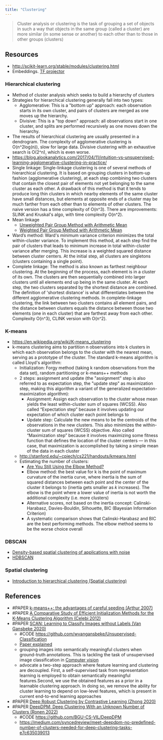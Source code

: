 ```yaml
---
title: "Clustering"
---
```


> Cluster analysis or clustering is the task of grouping a set of objects in such a way that objects in the same group (called a cluster) are more similar (in some sense or another) to each other than to those in other groups (clusters)

## Resources
- http://scikit-learn.org/stable/modules/clustering.html
- Embeddings. [TF projector](http://projector.tensorflow.org)

### Hierarchical clustering
- Method of cluster analysis which seeks to build a hierarchy of clusters
- Strategies for hierarchical clustering generally fall into two types:
	- Agglomerative: This is a "bottom up" approach: each observation starts in its own cluster, and pairs of clusters are merged as one moves up the hierarchy.
	- Divisive: This is a "top down" approach: all observations start in one cluster, and splits are performed recursively as one moves down the hierarchy.
- The results of hierarchical clustering are usually presented in a dendrogram. The complexity of agglomerative clustering is O(n^2log(n)), slow for large data. Divisive clustering with an exhaustive search is O(2^n), which is even worse.
- https://blog.alookanalytics.com/2017/04/11/intuition-vs-unsupervised-learning-agglomerative-clustering-in-practice/
- Single linkage: Single-linkage clustering is one of several methods of hierarchical clustering. It is based on grouping clusters in bottom-up fashion (agglomerative clustering), at each step combining two clusters that contain the closest pair of elements not yet belonging to the same cluster as each other. A drawback of this method is that it tends to produce long thin clusters in which nearby elements of the same cluster have small distances, but elements at opposite ends of a cluster may be much farther from each other than to elements of other clusters. The naive version has a time complexity of O(n^3). There are improvements: SLINK and Kruskal's algo, with time complexity O(n^2).
- Mean linkage
	- [Unweighted Pair Group Method with Arithmetic Mean](https://en.wikipedia.org/wiki/UPGMA)
	- [Weighted Pair Group Method with Arithmetic Mean](https://en.wikipedia.org/wiki/WPGMA)
- Ward’s method: Ward's minimum variance criterion minimizes the total within-cluster variance.
  To implement this method, at each step find the pair of clusters that leads to minimum increase in total within-cluster variance after merging. This increase is a weighted squared distance between cluster centers. At the initial step, all clusters are singletons (clusters containing a single point).
- Complete linkage: The method is also known as farthest neighbour clustering. At the beginning of the process, each element is in a cluster of its own. The clusters are then sequentially combined into larger clusters until all elements end up being in the same cluster. At each step, the two clusters separated by the shortest distance are combined. 
  The definition of 'shortest distance' is what differentiates between the different agglomerative clustering methods. 
  In complete-linkage clustering, the link between two clusters contains all element pairs, and the distance between clusters equals the distance between those two elements (one in each cluster) that are farthest away from each other. Complexity O(n^3), CLINK version with O(n^2).

###  K-means
- https://en.wikipedia.org/wiki/K-means_clustering
- k-means clustering aims to partition n observations into k clusters in which each observation belongs to the cluster with the nearest mean, serving as a prototype of the cluster. The standard k-means algorithm is called Lloyd's algorithm:
	- Initialization: Forgy method (taking k random observations from the data set), random partitioning or k-means++ methods 
	- 2 steps: assignment and update (the "assignment" step is also referred to as expectation step, the "update step" as maximization step, making this algorithm a variant of the generalized expectation-maximization algorithm):
		- Assignment: Assign each observation to the cluster whose mean yields the least within-cluster sum of squares (WCSS). Also called “Expectation step” because it involves updating our expectation of which cluster each point belongs to
		- Update step: Calculate the new means to be the centroids of the observations in the new clusters. This also minimizes the within-cluster sum of squares (WCSS) objective. Also called “Maximization step” because it involves maximizing some fitness function that defines the location of the cluster centers — in this case, that maximization is accomplished by taking a simple mean of the data in each cluster
  - http://stanford.edu/~cpiech/cs221/handouts/kmeans.html  
  - Estimating the number of clusters:
	  - [Are You Still Using the Elbow Method?](https://towardsdatascience.com/are-you-still-using-the-elbow-method-5d271b3063bd)
	  - Elbow method: the best value for k is the point of maximum curvature of the inertia curve, where inertia is the sum of squared distances between each point and the center of the cluster it belongs to (inertia gets smaller as _k_ increases). The elbow is the point where a lower value of inertia is not worth the additional complexity (i.e. more clusters)
	  - Alternative scores, not based on the inertia concept: Calinski-Harabasz, Davies-Bouldin, Silhouette, BIC (Bayesian Information Criterion)
	  - A systematic comparison shows that Calinski-Harabasz and BIC are the best performing methods. The elbow method seems to be the worse choice overall

### DBSCAN 
- [Density-based spatial clustering of applications with noise](https://en.wikipedia.org/wiki/DBSCAN)
- [HDBSCAN](http://hdbscan.readthedocs.io/en/latest/soft_clustering_explanation.html)

### Spatial clustering
- [Introduction to hierarchical clustering (Spatial clustering)](https://towardsdatascience.com/introduction-to-hierarchical-clustering-part-3-spatial-clustering-1f8cbd451173)

## References
- #PAPER [k-means++: the advantages of careful seeding (Arthur 2007)](https://dl.acm.org/doi/10.5555/1283383.1283494)
- #PAPER [A Comparative Study of Efficient Initialization Methods for the K-Means Clustering Algorithm (Celebi 2012)](https://arxiv.org/abs/1209.1960)
- #PAPER [SCAN: Learning to Classify Images without Labels (Van Gansbeke 2020)](https://arxiv.org/abs/2005.12320)
	- #CODE https://github.com/wvangansbeke/Unsupervised-Classification
	- [Paper explained](https://www.youtube.com/watch?v=hQEnzdLkPj4)
	- grouping images into semantically meaningful clusters when ground-truth annotations. This is tackling the task of unsupervised image classification in [Computer vision](AI/Computer%20Vision/Computer%20vision.md)
	- advocate a two-step approach where feature learning and clustering are decoupled. First, a self-supervised task from representation learning is employed to obtain semantically meaningful features.Second, we use the obtained features as a prior in a learnable clustering  approach.  In  doing  so,  we  remove  the  ability  for  cluster  learning to depend on low-level features, which is present in current end-to-end learning approaches
- #PAPER [Deep Robust Clustering by Contrastive Learning (Zhong 2020)](https://arxiv.org/abs/2008.03030)
- #PAPER [DeepDPM: Deep Clustering With an Unknown Number of Clusters (Ronen 2022)](https://arxiv.org/pdf/2203.14309)
	- #CODE https://github.com/BGU-CS-VIL/DeepDPM
	- https://medium.com/syncedreview/meet-deepdpm-no-predefined-number-of-clusters-needed-for-deep-clustering-tasks-e7c635039013